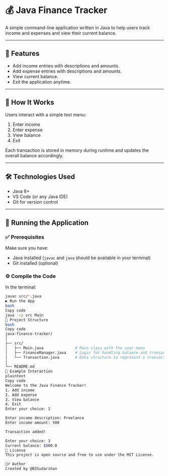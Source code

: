 # 💰 Java Finance Tracker

A simple command-line application written in Java to help users track income and expenses and view their current balance.

---

## 🚀 Features

- Add income entries with descriptions and amounts.
- Add expense entries with descriptions and amounts.
- View current balance.
- Exit the application anytime.

---

## 🧠 How It Works

Users interact with a simple text menu:
1. Enter income
2. Enter expense
3. View balance
4. Exit

Each transaction is stored in memory during runtime and updates the overall balance accordingly.

---

## 🛠️ Technologies Used

- Java 8+
- VS Code (or any Java IDE)
- Git for version control

---

## 🧪 Running the Application

### ✅ Prerequisites
Make sure you have:
- Java installed (`javac` and `java` should be available in your terminal)
- Git installed (optional)

### ⚙️ Compile the Code

In the terminal:

```bash
javac src/*.java
▶️ Run the App
bash
Copy code
java -cp src Main
📁 Project Structure
bash
Copy code
java-finance-tracker/
│
├── src/
│   ├── Main.java              # Main class with the user menu
│   ├── FinanceManager.java    # Logic for handling balance and transactions
│   └── Transaction.java       # Data structure to represent a transaction
│
└── README.md
📌 Example Interaction
plaintext
Copy code
Welcome to the Java Finance Tracker!
1. Add income
2. Add expense
3. View balance
4. Exit
Enter your choice: 1

Enter income description: Freelance
Enter income amount: 500

Transaction added!

Enter your choice: 3
Current balance: $500.0
📝 License
This project is open source and free to use under the MIT License.

🙋‍♂️ Author
Created by @03Sudarshan


